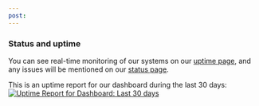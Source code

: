 ```yaml
---
post: 
---
```


### Status and uptime
You can see real-time monitoring of our systems on our [uptime page](http://uptime.cloud66.com), and any issues will be mentioned on our [status page](http://status.cloud66.com/).

This is an uptime report for our dashboard during the last 30 days:
[![Uptime Report for Dashboard: Last 30 days](https://share.pingdom.com/banners/b5a85972 "Uptime Report for Dashboard: Last 30 days")](http://uptime.cloud66.com)

